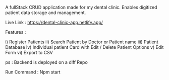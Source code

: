 A fullStack CRUD application made for my dental clinic. Enables digitized patient data storage and management.

Live Link  :  https://dental-clinic-app.netlify.app/

Features : 

i) Register Patients
ii) Search Patient by Doctor or Patient name
iii) Patient Database
iv) Individual patient Card with Edit / Delete Patient Options
v)  Edit Form
vi) Export to CSV

ps : Backend is deployed on a diff Repo 

Run Command : Npm start
      


      



